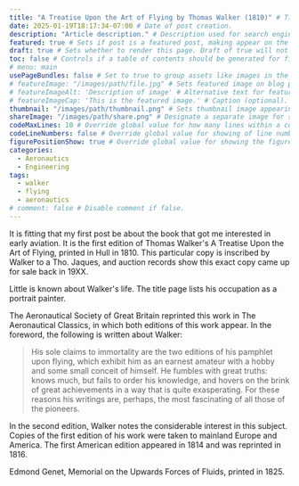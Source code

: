 ```yaml
---
title: "A Treatise Upon the Art of Flying by Thomas Walker (1810)" # Title of the blog post.
date: 2025-01-19T18:17:34-07:00 # Date of post creation.
description: "Article description." # Description used for search engine.
featured: true # Sets if post is a featured post, making appear on the home page side bar.
draft: true # Sets whether to render this page. Draft of true will not be rendered.
toc: false # Controls if a table of contents should be generated for first-level links automatically.
# menu: main
usePageBundles: false # Set to true to group assets like images in the same folder as this post.
# featureImage: "/images/path/file.jpg" # Sets featured image on blog post.
# featureImageAlt: 'Description of image' # Alternative text for featured image.
# featureImageCap: 'This is the featured image.' # Caption (optional).
thumbnail: "/images/path/thumbnail.png" # Sets thumbnail image appearing inside card on homepage.
shareImage: "/images/path/share.png" # Designate a separate image for social media sharing.
codeMaxLines: 10 # Override global value for how many lines within a code block before auto-collapsing.
codeLineNumbers: false # Override global value for showing of line numbers within code block.
figurePositionShow: true # Override global value for showing the figure label.
categories:
  - Aeronautics
  - Engineering
tags:
  - walker
  - flying
  - aeronautics
# comment: false # Disable comment if false.
---
```


It is fitting that my first post be about the book that got me interested in early aviation. It is the first edition of Thomas Walker's A Treatise Upon the Art of Flying, printed in Hull in 1810. This particular copy is inscribed by Walker to a Tho. Jaques, and auction records show this exact copy came up for sale back in 19XX.

Little is known about Walker's life. The title page lists his occupation as a portrait painter.

The Aeronautical Society of Great Britain reprinted this work in The Aeronautical Classics, in which both editions of this work appear. In the foreword, the following is written about Walker: 
> His sole claims to immortality are the two editions of his pamphlet upon flying, which exhibit him as an earnest amateur with a hobby and some small conceit of himself. He fumbles with great truths: knows much, but fails to order his knowledge, and hovers on the brink of great achievements in a way that is quite exasperating. For these reasons his writings are, perhaps, the most fascinating of all those of the pioneers.

In the second edition, Walker notes the considerable interest in this subject. Copies of the first edition of his work were taken to mainland Europe and America. The first American edition appeared in 1814 and was reprinted in 1816.

Edmond Genet, Memorial on the Upwards Forces of Fluids, printed in 1825.
